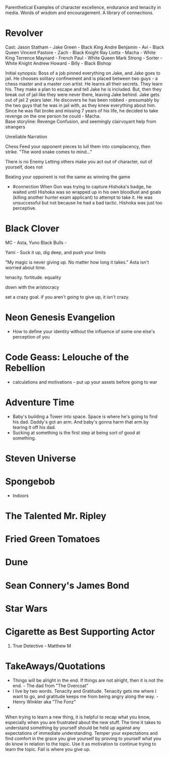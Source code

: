 Parenthetical Examples of character excellence, endurance and tenacity in media. Words of wisdom and encouragement. A library of connections. 
# Revolver
Cast:
Jason Statham - Jake Green - Black King
Andre Benjamin - Avi - Black Queen
Vincent Pastore - Zach - Black Knight
Ray Liotta - Macha - White King
Terrence Maynard - French Paul - White Queen
Mark Strong - Sorter - White Knight
Andrew Howard - Billy - Black Bishop

Initial synopsis: Boss of a job pinned everything on Jake, and Jake goes to jail. He chooses solitary confinement and is placed between two guys - a chess master and a master con artist. He learns all their secrets. They learn his. They make a plan to escape and tell Jake he is included. But, then they break out of jail like they were never there, leaving Jake behind. Jake gets out of jail 2 years later. He discovers he has been robbed - presumably by the two guys that he was in jail with, as they knew everything about him. Since he was flat broke and missing 7 years of his life, he decided to take revenge on the one person he could - Macha.   
Base storyline: Revenge
Confusion, and seemingly clairvoyant help from strangers


Unreliable Narration

Chess
Feed your opponent pieces to lull them into complacency, then strike. "The word snake comes to mind..."

There is no Enemy
Letting others make you act out of character, out of yourself, does not 

Beating your opponent is not the same as winning the game

- #connection When Gon was trying to capture Hishoka's badge, he waited until Hishoka was so wrapped up in his own bloodlust and goals (killing another hunter exam applicant) to attempt to take it. He was unsuccessful but not because he had a bad tactic. Hishoka was just too perceptive. 


# Black Clover
MC - Asta, Yuno
Black Bulls - 

Yami - Suck it up, dig deep, and push your limits

"My magic is never giving up. No matter how long it takes."
Asta isn't worried about time.  

tenacity. fortitude. equality

down with the aristocracy

set a crazy goal. if you aren't going to give up, it isn't crazy. 

# Neon Genesis Evangelion
- How to define your identity without the influence of some one else's perception of you

# Code Geass: Lelouche of the Rebellion
- calculations and motivations - put up your assets before going to war
# Adventure Time
- Baby's building a Tower into space. Space is where he's going to find his dad. Daddy's got an arm. And baby's gonna harm that arm by tearing it off his dad.
- Sucking at something is the first step at being sort of good at something. 


# Steven Universe

# Spongebob
- Indoors
# The Talented Mr. Ripley

# Fried Green Tomatoes

# Dune

# Sean Connery's James Bond

# Star Wars

# Cigarette as Best Supporting Actor
1. True Detective - Matthew M

# TakeAways/Quotations
- Things will be alright in the end. If things are not alright, then it is not the end. - The dad from "The Overcoat"
- I live by two words. Tenacity and Gratitude. Tenacity gets me where I want to go, and gratitude keeps me from being angry along the way. - Henry Winkler aka "The Fonz"
- 


When trying to learn a new thing, it is helpful to recap what you know, especially when you are frustrated about the new stuff. The time it takes to understand something by yourself should be held up against any expectations of immediate understanding. Temper your expectations and find comfort in the grace you give yourself by proving to yourself what you do know in relation to the topic. Use it as motivation to continue trying to learn the topic. Fail is where you give up. 